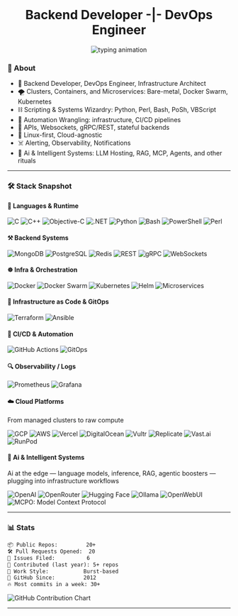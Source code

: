 <br>
<h1 align="center">  
Backend Developer -|- DevOps Engineer
</h1>

<p align="center">
  <img src="https://readme-typing-svg.demolab.com?font=Fira+Code&weight=300&size=16&pause=1000&color=CCCCCC&background=00000000&center=true&vCenter=true&width=600&height=35&lines=%E2%96%88+automating+the+void;%E2%96%88+orchestrating+chaos&cursor=_&repeat=true" alt="typing animation" />
</p>

### 🧠 About 

- 🧱 Backend Developer, DevOps Engineer, Infrastructure Architect  
- 🌪️ Clusters, Containers, and Microservices: Bare-metal, Docker Swarm, Kubernetes
- ⛓️ Scripting & Systems Wizardry: Python, Perl, Bash, PoSh, VBScript  
- 🔁 Automation Wrangling: infrastructure, CI/CD pipelines
- 🚧 APIs, Websockets, gRPC/REST, stateful backends
- 🧬 Linux-first, Cloud-agnostic
- ☠️ Alerting, Observability, Notifications
- 🧠 Ai & Intelligent Systems: LLM Hosting, RAG, MCP, Agents, and other rituals

---

### 🛠️ Stack Snapshot

#### 🧩 Languages & Runtime
![C](https://img.shields.io/badge/C-A8B9CC?style=for-the-badge&logo=c&logoColor=black)
![C++](https://img.shields.io/badge/C%2B%2B-00599C?style=for-the-badge&logo=c%2B%2B&logoColor=white)
![Objective-C](https://img.shields.io/badge/Objective--C-438EFF?style=for-the-badge)
![.NET](https://img.shields.io/badge/.NET-512BD4?style=for-the-badge&logo=dotnet&logoColor=white)
![Python](https://img.shields.io/badge/Python-3776AB?style=for-the-badge&logo=python&logoColor=white)
![Bash](https://img.shields.io/badge/Bash-F7DF1E?style=for-the-badge&logo=bash&logoColor=black)
![PowerShell](https://img.shields.io/badge/PowerShell-3178C6?style=for-the-badge&logo=powershell&logoColor=white)
![Perl](https://img.shields.io/badge/Perl-39457E?style=for-the-badge&logo=perl&logoColor=white)


#### ⚒️ Backend Systems
![MongoDB](https://img.shields.io/badge/MongoDB-47A248?style=for-the-badge&logo=mongodb&logoColor=white)
![PostgreSQL](https://img.shields.io/badge/PostgreSQL-336791?style=for-the-badge&logo=postgresql&logoColor=white)
![Redis](https://img.shields.io/badge/Redis-DC382D?style=for-the-badge&logo=redis&logoColor=white)
![REST](https://img.shields.io/badge/REST-FF6F00?style=for-the-badge)
![gRPC](https://img.shields.io/badge/gRPC-0080FF?style=for-the-badge&logo=grpc&logoColor=white)
![WebSockets](https://img.shields.io/badge/WebSockets-010101?style=for-the-badge&logo=socketdotio&logoColor=white)

#### ☸️ Infra & Orchestration
![Docker](https://img.shields.io/badge/Docker-2496ED?style=for-the-badge&logo=docker&logoColor=white)
![Docker Swarm](https://img.shields.io/badge/Docker--Swarm-blue?style=for-the-badge&logo=docker&logoColor=white)
![Kubernetes](https://img.shields.io/badge/Kubernetes-326CE5?style=for-the-badge&logo=kubernetes&logoColor=white)
![Helm](https://img.shields.io/badge/Helm-0F1689?style=for-the-badge&logo=helm&logoColor=white)
![Microservices](https://img.shields.io/badge/Microservices-FF6F00?style=for-the-badge)

#### 🧬 Infrastructure as Code & GitOps
![Terraform](https://img.shields.io/badge/Terraform-623CE4?style=for-the-badge&logo=terraform&logoColor=white)
![Ansible](https://img.shields.io/badge/Ansible-000000?style=for-the-badge&logo=ansible&logoColor=white)

#### 🚀 CI/CD & Automation  
![GitHub Actions](https://img.shields.io/badge/GitHub%20Actions-2088FF?style=for-the-badge&logo=githubactions&logoColor=white)
![GitOps](https://img.shields.io/badge/GitOps-FF6C37?style=for-the-badge)

#### 🔍 Observability / Logs
![Prometheus](https://img.shields.io/badge/Prometheus-E6522C?style=for-the-badge&logo=prometheus&logoColor=white)
![Grafana](https://img.shields.io/badge/Grafana-F46800?style=for-the-badge&logo=grafana&logoColor=white)
<!-- ![Loki](https://img.shields.io/badge/Loki-000?style=for-the-badge) -->


#### ☁️ Cloud Platforms  
From managed clusters to raw compute

![GCP](https://img.shields.io/badge/GCP-4285F4?style=for-the-badge&logo=googlecloud&logoColor=white)
![AWS](https://img.shields.io/badge/AWS-FF9900?style=for-the-badge&logo=amazonaws&logoColor=white)
![Vercel](https://img.shields.io/badge/Vercel-000000?style=for-the-badge&logo=vercel&logoColor=white)
![DigitalOcean](https://img.shields.io/badge/DigitalOcean-0080FF?style=for-the-badge&logo=digitalocean&logoColor=white)
![Vultr](https://img.shields.io/badge/Vultr-007BFC?style=for-the-badge&logo=vultr&logoColor=white)
![Replicate](https://img.shields.io/badge/Replicate-101010?style=for-the-badge&logo=data:image/svg+xml;base64,PHN2ZyB2aWV3Qm94PSIwIDAgMjczIDEwMCIgeG1sbnM9Imh0dHA6Ly93d3cudzMub3JnLzIwMDAvc3ZnIj48cGF0aCBkPSJNMCAxMDB2LTIuMzhjMC00Ny40NSA1Ny40OCA5LjcxIDk1Ljg5LTE0LjAyQzEzNC40OSA1NC45NiAxMTEuNzYgMjcuMTIgMTE1LjgxIDBjMjUuMS0yLjMyIDUwLjIxIDQ2LjI3IDcwLjYyIDY2LjY4IDU3LjQ4LTQuMTQgODAuMjEgMjIuNCA4Ni4yMiAzMy4zMi01MC4yMSA4LjI2LTg1LjkgNDYuNC0xMDIuODggNzUuMzN6IiBmaWxsPSIjMDBmZjNjIi8+PC9zdmc+&logoColor=white)
![Vast.ai](https://img.shields.io/badge/Vast.ai-222222?style=for-the-badge&logoColor=white)
![RunPod](https://img.shields.io/badge/RunPod.io-111111?style=for-the-badge&logoColor=white)


#### 🧠 Ai & Intelligent Systems  
Ai at the edge — language models, inference, RAG, agentic boosters — plugging into infrastructure workflows

![OpenAI](https://img.shields.io/badge/OpenAI-412991?style=for-the-badge&logo=openai&logoColor=white)
![OpenRouter](https://img.shields.io/badge/OpenRouter-000000?style=for-the-badge&logo=openai&logoColor=white)
![Hugging Face](https://img.shields.io/badge/HuggingFace-FECC00?style=for-the-badge&logo=huggingface&logoColor=black)
![Ollama](https://img.shields.io/badge/Ollama-grey?style=for-the-badge&logo=ollama&logoColor=white)
![OpenWebUI](https://img.shields.io/badge/OpenWebUI-000000?style=for-the-badge&logo=data:image/svg+xml;base64,PHN2ZyBmaWxsPSIjZmZmIiB4bWxucz0iaHR0cDovL3d3dy53My5vcmcvMjAwMC9zdmciIHdpZHRoPSI0OC41IiBoZWlnaHQ9IjQ4LjUiIHZpZXdCb3g9IjAgMCA1Ni4wNiA1Ni4wNiI+PHBhdGggZD0iTTI4IDBBMjggMjggMCAxMDAgMjggNTYgMjggMCAwMDAgMjhaIi8+PHBhdGggZD0iTTMzLjM1IDI3LjE2bC01LjQ2LTMuMTYtNS40NiAzLjE2djYuMzJsNS40NiAzLjE2IDUuNDYtMy4xNnoiLz48L3N2Zz4=)
![MCPO: Model Context Protocol](https://img.shields.io/badge/MCPO-000000?style=for-the-badge&logo=anthropic&logoColor=white)


---

### 📊 Stats

```txt
📦 Public Repos:         20+
🛠️ Pull Requests Opened:  20
🐛 Issues Filed:          6
🔄 Contributed (last year): 5+ repos
🧠 Work Style:           Burst-based
📅 GitHub Since:         2012
🔥 Most commits in a week: 30+
```
<p align="left">
  <img src="https://ghchart.rshah.org/03001C/JackieTreeh0rn" alt="GitHub Contribution Chart"/>
</p>

---
